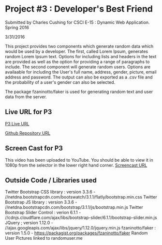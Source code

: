 # Project #3 : Developer's Best Friend

Submitted by Charles Cushing for CSCI E-15 : Dynamic Web Application. Spring 2016

3/31/2016

This project provides two components which generate random data which would be used by a developer. The first, called Lorem Ipsum, generates random Lorem Ipsum text. Options for including lists and headers in the text are provided as well as the option for providing a range of paragraphs to include. The second component will generate random users. Options are availaable for including the User's full name, address, gender, picture, email address and password. The output can also be exported as a .csv file and the probability of a user's gender can also be selected.

The package fzaninotto/faker is used for generating random text and user data from the server.


## Live URL for P3

[P3 Live URL](http://p3.cscie15-ccushing.com/)

[Github Repository URL](https://github.com/ccushing/p3)


## Screen Cast for P3
This video has been uploaded to YouTube. You should be able to view it in 1080p from the selector in the lower right hand corner.
[Screencast URL](https://youtu.be/HRnBtAOmrVg)


## Outside Code / Libraries used

Twitter Bootstrap CSS library : version 3.3.6 - //netdna.bootstrapcdn.com/bootswatch/3.1.1/flatly/bootstrap.min.css
Twitter Bootstrap JS library  : version 3.3.6 - //netdna.bootstrapcdn.com/bootstrap/3.1.1/js/bootstrap.min.js
Twitter Bootstrap Slider Control : verion 6.1.1 - //cdnjs.cloudflare.com/ajax/libs/bootstrap-slider/6.1.1/bootstrap-slider.min.js
JQuery ; version 1.12.0 - //ajax.googleapis.com/ajax/libs/jquery/1.12.0/jquery.min.js
fzaninotto/faker : version 1.5.0 - https://packagist.org/packages/fzaninotto/faker
Random User Pictures linked to randomuser.me
